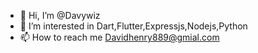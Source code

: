 - 👋 Hi, I’m @Davywiz
- 👀 I’m interested in Dart,Flutter,Expressjs,Nodejs,Python
- 📫 How to reach me Davidhenry889@gmial.com

<!---
Davywiz/Davywiz is a ✨ special ✨ repository because its `README.md` (this file) appears on your GitHub profile.
You can click the Preview link to take a look at your changes.
--->
